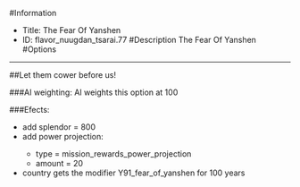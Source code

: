 #Information
 - Title: The Fear Of Yanshen
 - ID: flavor_nuugdan_tsarai.77
#Description
The Fear Of Yanshen
#Options

___
##Let them cower before us!

###AI weighting:
AI weights this option at 100


###Efects:<ul><li>add splendor = 800</li><li>add power projection:</li><ul><li>type = mission_rewards_power_projection</li><li>amount = 20</li></ul><li>country gets the modifier Y91_fear_of_yanshen for 100 years</li></ul>
